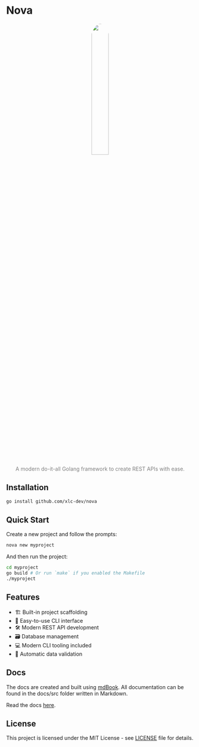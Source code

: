 # Nova

<p align="center">
  <img src="nova.png" width="30%" style="border-radius: 50%">
</p>

<p align="center" style="color: gray">
  A modern do-it-all Golang framework to create REST APIs with ease.
</p>

## Installation

```sh
go install github.com/xlc-dev/nova
```

## Quick Start

Create a new project and follow the prompts:
```sh
nova new myproject
```

And then run the project:
```sh
cd myproject
go build # Or run `make` if you enabled the Makefile
./myproject
```

## Features

- 🏗 Built-in project scaffolding
- 🔌 Easy-to-use CLI interface
- 🛠️ Modern REST API development
- 🗃 Database management
- 💻 Modern CLI tooling included
- 📝 Automatic data validation

## Docs

The docs are created and built using [mdBook](https://github.com/rust-lang/mdBook). All documentation can be found in the docs/src folder written in Markdown.

Read the docs [here](http://localhost:3000/).

## License

This project is licensed under the MIT License - see [LICENSE](./LICENSE) file for details.
